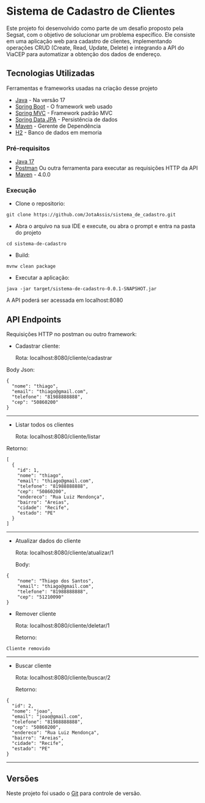 # Sistema de Cadastro de Clientes

Este projeto foi desenvolvido como parte de um desafio proposto pela Segsat, com o objetivo de solucionar um problema específico. Ele consiste em uma aplicação web para cadastro de clientes, implementando operações CRUD (Create, Read, Update, Delete) e integrando a API do ViaCEP para automatizar a obtenção dos dados de endereço.

##  Tecnologias Utilizadas

Ferramentas e frameworks usadas na criação desse projeto

* [Java](https://www.oracle.com/java/technologies/javase/jdk17-archive-downloads.html) - Na versão 17
* [Spring Boot](http://www.dropwizard.io/1.0.2/docs/) - O framework web usado
* [Spring MVC](https://docs.spring.io/spring-framework/reference/web/webmvc.html) - Framework padrão MVC
* [Spring Data JPA](https://docs.spring.io/spring-data/jpa/reference/index.html) - Persistência de dados
* [Maven](https://maven.apache.org/) - Gerente de Dependência
* [H2](https://www.h2database.com/html/main.html) - Banco de dados em memoria


###  Pré-requisitos

* [Java 17](https://www.oracle.com/java/technologies/javase/jdk17-archive-downloads.html)
* [Postman](https://www.postman.com/) Ou outra ferramenta para executar as requisições HTTP da API
* [Maven](https://maven.apache.org/) - 4.0.0

###  Execução
*  Clone o repositorio:

```
git clone https://github.com/JotaAssis/sistema_de_cadastro.git
```

* Abra o arquivo na sua IDE e execute, ou abra o prompt e entra na pasta do projeto

```
cd sistema-de-cadastro
```
* Build:

```
mvnw clean package
```
* Executar a aplicação:

```
java -jar target/sistema-de-cadastro-0.0.1-SNAPSHOT.jar
```
A API poderá ser acessada em localhost:8080

## API Endpoints

Requisições HTTP no postman ou outro framework:

* Cadastrar cliente:

  Rota: localhost:8080/cliente/cadastrar

Body Json:
```
{
  "nome": "thiago",
  "email": "thiago@gmail.com",
  "telefone": "81988888888",
  "cep": "50860200"
}
```
***
* Listar todos os clientes

  Rota: localhost:8080/cliente/listar

Retorno:
```
[
  {
    "id": 1,
    "nome": "thiago",
    "email": "thiago@gmail.com",
    "telefone": "81988888888",
    "cep": "50860200",
    "endereco": "Rua Luiz Mendonça",
    "bairro": "Areias",
    "cidade": "Recife",
    "estado": "PE"
  }
]
```
***
* Atualizar dados do cliente

    Rota: localhost:8080/cliente/atualizar/1
    
    Body:
```
{
    "nome": "Thiago dos Santos",
    "email": "thiago@gmail.com",
    "telefone": "81988888888",
    "cep": "51210090"
}
```

* Remover cliente
  
  Rota: localhost:8080/cliente/deletar/1

  Retorno:
```
Cliente removido
```
***

* Buscar cliente
  
  Rota: localhost:8080/cliente/buscar/2

  Retorno:
```
{
  "id": 2,
  "nome": "joao",
  "email": "joao@gmail.com",
  "telefone": "81988888888",
  "cep": "50860200",
  "endereco": "Rua Luiz Mendonça",
  "bairro": "Areias",
  "cidade": "Recife",
  "estado": "PE"
}
```
***

## Versões

Neste projeto foi usado o [Git](https://git-scm.com/) para controle de versão.
